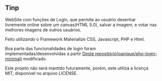 
## Tinp

WebSite com funções de Login, que permite ao usuário desenhar livremente online sobre um canvas(HTML 5.0), salvar a imagem, e votar nas melhores imagens de outros usuários. 

Feito utilizando o Framework Materialize CSS, Javascript, PHP e Html.  

Boa parte das funcionalidades de login foram implementadas/desenvolvidas a partir [Deste repositório(panique/php-login-minimal)](https://github.com/panique/php-login-minimal) modificado.

Este projeto não será mantido futuramente, porém, este utiliza a licença MIT, disponível no arquivo LICENSE.


